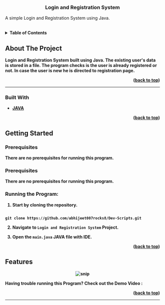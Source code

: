 
  
  
  

  
  
  

<h3  align="center">Login and Registration System</h3>

  

<p  align="center">

A simple Login and Registration System using Java.
</p>

<br>

  
  
  
  
  

<details>

<summary><b>Table of Contents</summary>

<ol>

<a  href="#about-the-project">About The Project</a>

<ul>

<li><a  href="#built-with">Built With</a></li>

</ul>




<a  href="#getting-started">Getting Started</a>

<ul>

<li><a  href="#prerequisites">Prerequisites</a></li>

</ul>

</li>

<li><a  href="#features">Features</a></li>

<li><a  href="#contact">Contact</a></li>

</ol>

</details>

  
  
  
  

## About The Project

Login and Registration System built using Java. The existing user's data is stored in a file. The program checks is the user is already registered or not. In case the user is new he is directed to registration page.

  

<p  align="right">(<a  href="#top">back to top</a>)</p>

  
  

<hr>

  

### Built With

  

* [JAVA](https://www.java.com/en/)


  
  

<p  align="right">(<a  href="#top">back to top</a>)</p>

  
  
  
  

## Getting Started

  
  
  

### Prerequisites

  

There are no prerequisites for running this program.
  

### Prerequisites

  

  

There are no prerequisites for running this program.

  

  

### Running the Program:

  

  

1. Start by cloning the repository.

  

```

git clone https://github.com/abhijeet007rocks8/Dev-Scripts.git

```

  
  

2. Navigate to `Login and Registration System` Project.

  

3. Open the `main.java` JAVA file with IDE.
  
  
  
  
  

<p  align="right">(<a  href="#top">back to top</a>)</p>

  
  
  
  

## Features

<div  align="center">

<img  src="https://github.com/LiQuiD-404/Dev-Scripts/blob/main/JAVA/Login%20and%20Registration%20System/snips/snip1.png?raw=true"  alt="snip"/>

</div>

  Having trouble running this Program? Check out the Demo Video :
  


  
  
  

  
  
  
  
  
  


  

<p  align="right">(<a  href="#top">back to top</a>)</p>

<hr>